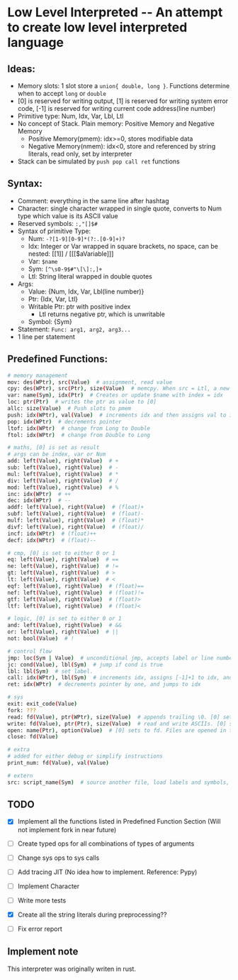 # Low Level Interpreted -- An attempt to create low level interpreted language

## Ideas:

- Memory slots: 1 slot store a `union{ double, long }`. Functions determine when to accept `long` or `double`
- [0] is reserved for writing output, [1] is reserved for writing system error code, [-1] is reserved for writing current code address(line number)
- Primitive type: Num, Idx, Var, Lbl, Ltl
- No concept of Stack. Plain memory: Positive Memory and Negative Memory
    - Positive Memory(pmem): idx>=0, stores modifiable data
    - Negative Memory(nmem): idx<0, store and referenced by string literals, read only, set by interpreter
- Stack can be simulated by `push pop call ret` functions

## Syntax:

- Comment: everything in the same line after hashtag
- Character: single character wrapped in single quote, converts to Num type which value is its ASCII value
- Reserved symbols: `:,"[]$#`
- Syntax of primitive Type:
    - Num: `-?[1-9][0-9]*(?:.[0-9]+)?`
    - Idx: Integer or Var wrapped in square brackets, no space, can be nested: [[1]] / [[[$aVariable]]]
    - Var: `$name`
    - Sym: `[^\s0-9$#"\[\]:,]+`
    - Ltl: String literal wrapped in double quotes
- Args:
    - Value: {Num, Idx, Var, Lbl(line number)}
    - Ptr: {Idx, Var, Ltl}
    - Writable Ptr: ptr with positive index
        - Ltl returns negative ptr, which is unwritable
    - Symbol: {Sym}
- Statement: `Func: arg1, arg2, arg3...`
- 1 line per statement
 
## Predefined Functions:

```bash
# memory management
mov: des(WPtr), src(Value)  # assignment, read value
cpy: des(WPtr), src(Ptr), size(Value)  # memcpy. When src = Ltl, a new ltl is created and its idx is used as src idx
var: name(Sym), idx(Ptr)  # Creates or update $name with index = idx
loc: ptr(Ptr)  # writes the ptr as value to [0]
allc: size(Value)  # Push slots to pmem
push: idx(WPtr), val(Value)  # increments idx and then assigns val to idx
pop: idx(WPtr)  # decrements pointer
ltof: idx(WPtr)  # change from Long to Double
ftol: idx(WPtr)  # change from Double to Long

# maths, [0] is set as result
# args can be index, var or Num
add: left(Value), right(Value)  # +
sub: left(Value), right(Value)  # -
mul: left(Value), right(Value)  # *
div: left(Value), right(Value)  # /
mod: left(Value), right(Value)  # %
inc: idx(WPtr)  # ++
dec: idx(WPtr)  # --
addf: left(Value), right(Value)  # (float)+
subf: left(Value), right(Value)  # (float)-
mulf: left(Value), right(Value)  # (float)*
divf: left(Value), right(Value)  # (float)/
incf: idx(WPtr)  # (float)++
decf: idx(WPtr)  # (float)--

# cmp, [0] is set to either 0 or 1
eq: left(Value), right(Value)  # ==
ne: left(Value), right(Value)  # !=
gt: left(Value), right(Value)  # >
lt: left(Value), right(Value)  # <
eqf: left(Value), right(Value)  # (float)==
nef: left(Value), right(Value)  # (float)!=
gtf: left(Value), right(Value)  # (float)>
ltf: left(Value), right(Value)  # (float)<

# logic, [0] is set to either 0 or 1
and: left(Value), right(Value)  # &&
or: left(Value), right(Value)  # ||
not: bool(Value)  # !

# control flow
jmp: loc(Sym | Value)  # unconditional jmp, accepts label or line number(uint)
jc: cond(Value), lbl(Sym)  # jump if cond is true
lbl: lbl(Sym)  # set label.
call: idx(WPtr), lbl(Sym)  # increments idx, assigns [-1]+1 to idx, and jumps to lbl
ret: idx(WPtr)  # decrements pointer by one, and jumps to idx

# sys
exit: exit_code(Value)
fork: ???
read: fd(Value), ptr(WPtr), size(Value)  # appends trailing \0. [0] set to bytes written to mem
write: fd(Value), ptr(Ptr), size(Value)  # read and write ASCIIs. [0] set to bytes written to stream
open: name(Ptr), option(Value)  # [0] sets to fd. Files are opened in text mode
close: fd(Value)

# extra
# added for either debug or simplify instructions
print_num: fd(Value), val(Value)

# extern
src: script_name(Sym)  # source another file, load labels and symbols, don't execute
```

## TODO
- [x] Implement all the functions listed in Predefined Function Section (Will not implement fork in near future)

- [ ] Create typed ops for all combinations of types of arguments

- [ ] Change sys ops to sys calls

- [ ] Add tracing JIT (No idea how to implement. Reference: Pypy)

- [ ] Implement Character

- [ ] Write more tests

- [x] Create all the string literals during preprocessing??

- [ ] Fix error report

## Implement note

This interpreter was originally writen in rust.
